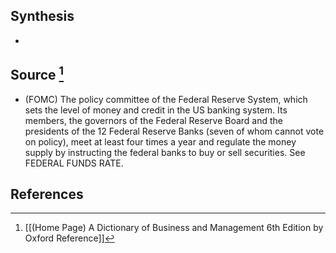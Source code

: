 ## Synthesis
- 
## Source [^1]
- (FOMC) The policy committee of the Federal Reserve System, which sets the level of money and credit in the US banking system. Its members, the governors of the Federal Reserve Board and the presidents of the 12 Federal Reserve Banks (seven of whom cannot vote on policy), meet at least four times a year and regulate the money supply by instructing the federal banks to buy or sell securities. See FEDERAL FUNDS RATE.
## References

[^1]: [[(Home Page) A Dictionary of Business and Management 6th Edition by Oxford Reference]]